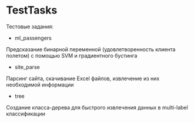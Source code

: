# TestTasks

Тестовые задания:

+ ml_passengers

Предсказание бинарной переменной (удовлетворенность клиента полетом) с помощью SVM и градиентного бустинга
+ site_parse

Парсинг сайта, скачивание Excel файлов, извлечение из них необходимой информации
+ tree

Создание класса-дерева для быстрого извлечения данных в multi-label классификации
